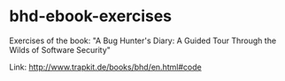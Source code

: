 # bhd-ebook-exercises
Exercises of the book: "A Bug Hunter's Diary: A Guided Tour Through the Wilds of Software Security"

Link: http://www.trapkit.de/books/bhd/en.html#code

